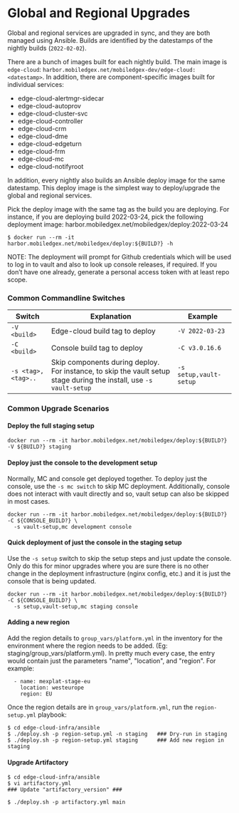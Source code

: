 # Global and Regional Upgrades

Global and regional services are upgraded in sync, and they are both managed
using Ansible. Builds are identified by the datestamps of the nightly builds
(`2022-02-02`).

There are a bunch of images built for each nightly build. The main image is
`edge-cloud`: `harbor.mobiledgex.net/mobiledgex-dev/edge-cloud:<datestamp>`. In
addition, there are component-specific images built for individual services:

  * edge-cloud-alertmgr-sidecar
  * edge-cloud-autoprov
  * edge-cloud-cluster-svc
  * edge-cloud-controller
  * edge-cloud-crm
  * edge-cloud-dme
  * edge-cloud-edgeturn
  * edge-cloud-frm
  * edge-cloud-mc
  * edge-cloud-notifyroot

In addition, every nightly also builds an Ansible deploy image for the same
datestamp.  This deploy image is the simplest way to deploy/upgrade the global
and regional services.

Pick the deploy image with the same tag as the build you are deploying. For
instance, if you are deploying build 2022-03-24, pick the following deployment
image: harbor.mobiledgex.net/mobiledgex/deploy:2022-03-24

```
$ docker run --rm -it harbor.mobiledgex.net/mobiledgex/deploy:${BUILD?} -h
```

NOTE: The deployment will prompt for Github credentials which will be used to
      log in to vault and also to look up console releases, if required. If you
      don’t have one already, generate a personal access token with at least
      repo scope.

### Common Commandline Switches

| Switch | Explanation | Example |
| ------ | ----------- | ------- |
| `-V <build>` | Edge-cloud build tag to deploy | `-V 2022-03-23` |
| `-C <build>` | Console build tag to deploy | `-C v3.0.16.6` |
| `-s <tag>,<tag>..` | Skip components during deploy. For instance, to skip the vault setup stage during the install, use `-s vault-setup` | `-s setup,vault-setup` |

### Common Upgrade Scenarios

#### Deploy the full staging setup

```
docker run --rm -it harbor.mobiledgex.net/mobiledgex/deploy:${BUILD?} -V ${BUILD?} staging
```

#### Deploy just the console to the development setup

Normally, MC and console get deployed together. To deploy just the console, use
the `-s mc switch` to skip MC deployment. Additionally, console does not
interact with vault directly and so, vault setup can also be skipped in most
cases.

```
docker run --rm -it harbor.mobiledgex.net/mobiledgex/deploy:${BUILD?} -C ${CONSOLE_BUILD?} \
  -s vault-setup,mc development console
```

#### Quick deployment of just the console in the staging setup

Use the `-s setup` switch to skip the setup steps and just update the console.
Only do this for minor upgrades where you are sure there is no other change in
the deployment infrastructure (nginx config, etc.) and it is just the console
that is being updated.

```
docker run --rm -it harbor.mobiledgex.net/mobiledgex/deploy:${BUILD?} -C ${CONSOLE_BUILD?} \
  -s setup,vault-setup,mc staging console
```

#### Adding a new region

Add the region details to `group_vars/platform.yml` in the inventory for the
environment where the region needs to be added.  (Eg:
staging/group_vars/platform.yml).  In pretty much every case, the entry would
contain just the parameters "name", "location", and "region".  For example:

```
  - name: mexplat-stage-eu
    location: westeurope
    region: EU
```

Once the region details are in `group_vars/platform.yml`, run the `region-setup.yml` playbook:
```
$ cd edge-cloud-infra/ansible
$ ./deploy.sh -p region-setup.yml -n staging   ### Dry-run in staging
$ ./deploy.sh -p region-setup.yml staging      ### Add new region in staging
```

#### Upgrade Artifactory

```
$ cd edge-cloud-infra/ansible
$ vi artifactory.yml
### Update "artifactory_version" ###

$ ./deploy.sh -p artifactory.yml main
```

